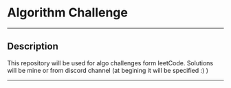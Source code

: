 # Algorithm Challenge
___

## Description

This repository will be used for algo challenges form leetCode.
Solutions will be mine or from discord channel (at begining it will be specified :) )

___